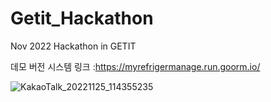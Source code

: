 # Getit_Hackathon
Nov 2022 Hackathon in GETIT

데모 버전 시스템 링크 :https://myrefrigermanage.run.goorm.io/

![KakaoTalk_20221125_114355235](https://user-images.githubusercontent.com/88092669/203889955-160dc728-0c50-41a2-bfe5-cc1dc7f38adf.jpg)

